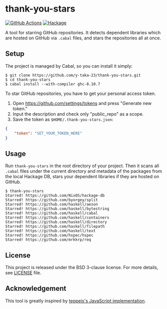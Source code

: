 thank-you-stars
===============

[![GitHub Actions](https://github.com/y-taka-23/thank-you-stars/actions/workflows/ci.yml/badge.svg)](https://github.com/y-taka-23/thank-you-stars/actions/workflows/ci.yml)
[![Hackage](https://img.shields.io/hackage/v/thank-you-stars.svg)](https://hackage.haskell.org/package/thank-you-stars)

A tool for starring GitHub repositories. It detects dependent libraries
which are hosted on GitHub via `.cabal` files,
and stars the repositories all at once.

Setup
-----

The project is managed by Cabal, so you can install it simply:

```console
$ git clone https://github.com/y-taka-23/thank-you-stars.git
$ cd thank-you-stars
$ cabal install --with-compiler ghc-8.10.7
```

To star GitHub repositories, you have to get your personal access token.

1. Open https://github.com/settings/tokens and press "Generate new token."
1. Input the description and check only "public_repo" as a scope.
1. Save the token as `$HOME/.thank-you-stars.json`:

```json
{
    "token": "SET_YOUR_TOKEN_HERE"
}
```

Usage
-----

Run `thank-you-stars` in the root directory of your project.
Then it scans all `.cabal` files under the current directory
and metadata of the packages from the local Hackage DB,
stars your dependent libraries if they are hosted on GitHub.

```console
$ thank-you-stars
Starred! https://github.com/NixOS/hackage-db
Starred! https://github.com/byorgey/split
Starred! https://github.com/haskell/aeson
Starred! https://github.com/haskell/bytestring
Starred! https://github.com/haskell/cabal
Starred! https://github.com/haskell/containers
Starred! https://github.com/haskell/directory
Starred! https://github.com/haskell/filepath
Starred! https://github.com/haskell/text
Starred! https://github.com/hspec/hspec
Starred! https://github.com/mrkkrp/req
```

License
-------

This project is released under the BSD 3-clause license.
For more details, see [LICENSE](./LICENSE) file.

Acknowledgement
---------------

This tool is greatly inspired by
[teppeis's JavaScript implementation](https://github.com/teppeis/thank-you-stars).
